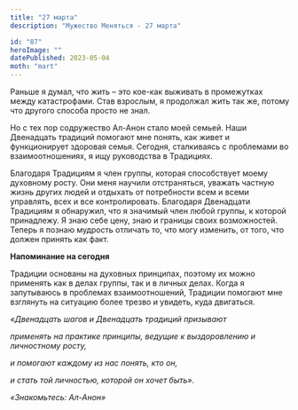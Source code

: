 ```yaml
---
title: "27 марта"
description: "Мужество Меняться - 27 марта"

id: "87"
heroImage: ""
datePublished: 2023-05-04
moth: "mart"
---
```


Раньше я думал, что жить – это кое-как выживать в промежутках между
катастрофами. Став взрослым, я продолжал жить так же, потому что другого
способа просто не знал.

Но с тех пор содружество Ал-Анон стало моей семьей. Наши Двенадцать традиций
помогают мне понять, как живет и функционирует здоровая семья. Сегодня,
сталкиваясь с проблемами во взаимоотношениях, я ищу руководства в Традициях.

Благодаря Традициям я член группы, которая способствует моему духовному росту.
Они меня научили отстраняться, уважать частную жизнь других людей и отдыхать
от потребности всем и всеми управлять, всех и все контролировать. Благодаря
Двенадцати Традициям я обнаружил, что я значимый член любой группы, к которой
принадлежу. Я знаю себе цену, знаю и границы своих возможностей. Теперь я
познаю мудрость отличать то, что могу изменить, от того, что должен принять
как факт.

**Напоминание на сегодня**

Традиции основаны на духовных принципах, поэтому их можно применять как в
делах группы, так и в личных делах. Когда я запутываюсь в проблемах
взаимоотношений, Традиции помогают мне взглянуть на ситуацию более трезво и
увидеть, куда двигаться.

_«Двенадцать шагов и Двенадцать традиций призывают_

_применять на практике принципы, ведущие к выздоровлению и личностному росту,_

_и помогают каждому из нас понять, кто он,_

_и стать той личностью, которой он хочет быть»._

_«Знакомьтесь: Ал-Анон»_
